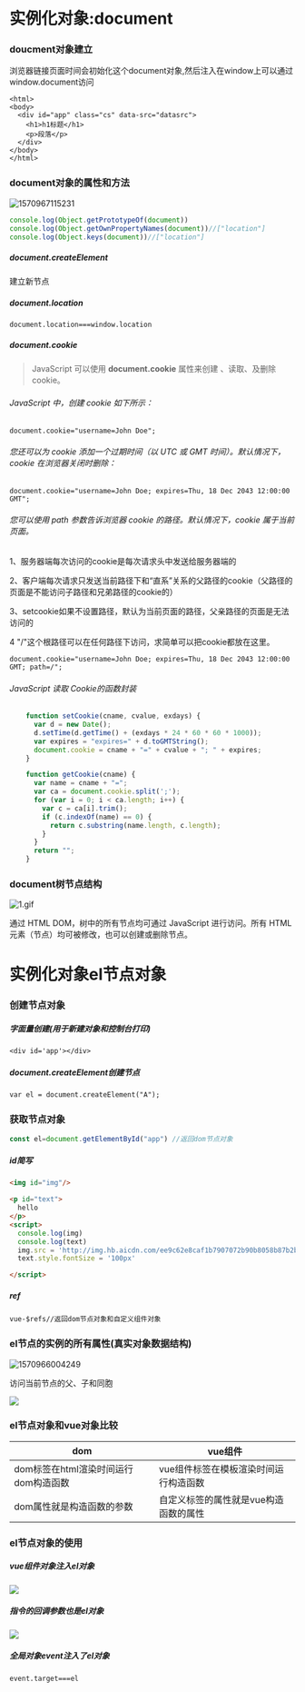 # 实例化对象:document

### doucment对象建立

浏览器链接页面时间会初始化这个document对象,然后注入在window上可以通过window.document访问

```
<html>
<body>
  <div id="app" class="cs" data-src="datasrc">
    <h1>h1标题</h1>
    <p>段落</p>
  </div>
</body>
</html>
```

### document对象的属性和方法

![1570967115231](img/1570967115231.png)

```javascript
console.log(Object.getPrototypeOf(document))
console.log(Object.getOwnPropertyNames(document))//["location"]
console.log(Object.keys(document))//["location"]      
```

##### document.createElement

建立新节点

##### document.location

```
document.location===window.location
```

##### document.cookie

> JavaScript 可以使用 **document.cookie** 属性来创建 、读取、及删除 cookie。

###### JavaScript 中，创建 cookie 如下所示：

```
document.cookie="username=John Doe";
```

###### 您还可以为 cookie 添加一个过期时间（以 UTC 或 GMT 时间）。默认情况下，cookie 在浏览器关闭时删除：

```
document.cookie="username=John Doe; expires=Thu, 18 Dec 2043 12:00:00 GMT";
```

###### 您可以使用 path 参数告诉浏览器 cookie 的路径。默认情况下，cookie 属于当前页面。

1、服务器端每次访问的cookie是每次请求头中发送给服务器端的

2、客户端每次请求只发送当前路径下和“直系”关系的父路径的cookie（父路径的页面是不能访问子路径和兄弟路径的cookie的）

3、setcookie如果不设置路径，默认为当前页面的路径，父亲路径的页面是无法访问的

4 "/"这个根路径可以在任何路径下访问，求简单可以把cookie都放在这里。

```
document.cookie="username=John Doe; expires=Thu, 18 Dec 2043 12:00:00 GMT; path=/";
```

######  JavaScript 读取 Cookie的函数封装

```js
    function setCookie(cname, cvalue, exdays) {
      var d = new Date();
      d.setTime(d.getTime() + (exdays * 24 * 60 * 60 * 1000));
      var expires = "expires=" + d.toGMTString();
      document.cookie = cname + "=" + cvalue + "; " + expires;
    }

    function getCookie(cname) {
      var name = cname + "=";
      var ca = document.cookie.split(';');
      for (var i = 0; i < ca.length; i++) {
        var c = ca[i].trim();
        if (c.indexOf(name) == 0) {
          return c.substring(name.length, c.length);
        }
      }
      return "";
    }
```



### document树节点结构

![1.gif](./1.gif)

通过 HTML DOM，树中的所有节点均可通过 JavaScript 进行访问。所有 HTML 元素（节点）均可被修改，也可以创建或删除节点。



# 实例化对象el节点对象

### 创建节点对象

##### 字面量创建(用于新建对象和控制台打印)

```
<div id='app'></div>
```

##### document.createElement创建节点

```
var el = document.createElement("A");
```

### 获取节点对象

```javascript
const el=document.getElementById("app") //返回dom节点对象
```

##### id简写

```html
<img id="img"/>

<p id="text">
  hello
</p>
<script>
  console.log(img)
  console.log(text)
  img.src = 'http://img.hb.aicdn.com/ee9c62e8caf1b7907072b90b8058b87b2b92b237102ea-4LB0wq_sq320'
  text.style.fontSize = '100px'

</script>

```

##### ref

```
vue-$refs//返回dom节点对象和自定义组件对象
```

### el节点的实例的所有属性(真实对象数据结构)

![1570966004249](img/1570966004249.png)



访问当前节点的父、子和同胞

![](./6.png)

### el节点对象和vue对象比较

| dom                                  | vue组件                               |
| ------------------------------------ | ------------------------------------- |
| dom标签在html渲染时间运行dom构造函数 | vue组件标签在模板渲染时间运行构造函数 |
| dom属性就是构造函数的参数            | 自定义标签的属性就是vue构造函数的属性 |

### el节点对象的使用

##### vue组件对象注入el对象

![](./img/2.png)




##### 指令的回调参数也是el对象

![](./img/3.png)

##### 全局对象event注入了el对象

```
event.target===el
```
